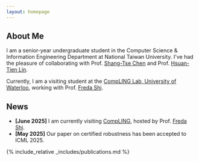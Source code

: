 ```yaml
---
layout: homepage
---
```


## About Me

I am a senior-year undergraduate student in the Computer Science & Information Engineering Department at National Taiwan University.
I've had the pleasure of collaborating with Prof. [Shang-Tse Chen](https://www.csie.ntu.edu.tw/~stchen/) and Prof. [Hsuan-Tien Lin](https://www.csie.ntu.edu.tw/~htlin/).

Currently, I am a visiting student at the [CompLING Lab, University of Waterloo](https://compling-wat.com/),
working with Prof. [Freda Shi](https://cs.uwaterloo.ca/~fhs/).

<!-- ## Research Interests

- **Computer Vision:** 
- **Machine Learning:** -->

## News

- **[June 2025]** I am currently visiting
 [CompLING](https://compling-wat.com/), hosted by Prof. [Freda Shi](https://cs.uwaterloo.ca/~fhs/).
- **[May 2025]** Our paper on certified robustness has been accepted to ICML 2025.


{% include_relative _includes/publications.md %}

<!-- {% include_relative _includes/services.md %} -->
